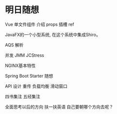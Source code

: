 # 明日随想

Vue 单文件组件 介绍 props 插槽 ref

JavaFX的一个小型系统,  在这个系统中集成Shiro。



AQS 解析 

并发 JMM JCStress 

NGINX基本特性

Spring Boot Starter  随想 

API 设计 重传 负载均衡 滑动窗口

四书集注 五经集注

全面思考以后的方向   扶一扶英语 自己要朝哪个方向去呢？

